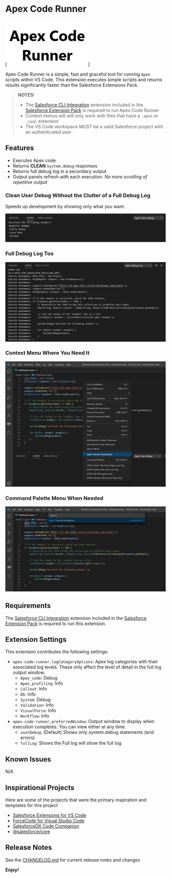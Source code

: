 # Apex Code Runner

[![Logo](./images/logo.png)]

Apex Code Runner is a simple, fast and graceful tool for running `Apex` scripts within VS Code. This extension executes simple scripts and returns results significantly faster than the Salesforce Extensions Pack.

> __NOTES:__
>
> - The [Salesforce CLI Integration](https://marketplace.visualstudio.com/items?itemName=salesforce.salesforcedx-vscode-core) extension included in the [Salesforce Extension Pack](https://marketplace.visualstudio.com/items?itemName=salesforce.salesforcedx-vscode) is required to run Apex Code Runner
> - Context menus will will only work with files that have a `.apex` or `.soql` extension
> - The VS Code workspace MUST be a valid Salesforce project with an authenticated user

## Features

- Executes Apex code
- Returns __CLEAN__ `System.debug` responses
- Returns full debug log in a secondary output
- Output panels refresh with each execution. _No more scrolling of repetitive output_

### Clean User Debug Without the Clutter of a Full Debug Log

Speeds up development by showing only what you want.

![Clean User Debug Without the Clutter of a Full Debug Log](./images/userDebug.png)

### Full Debug Log Too

![Full Debug Log Too](./images/fullDebugLog.png)

### Context Menu Where You Need It

![Context Menu Where You Need It](./images/contextMenu.png)

### Command Palette Menu When Needed

![Command Palette When Needed](./images/commandPalette.png)

## Requirements

The [Salesforce CLI Integration](https://marketplace.visualstudio.com/items?itemName=salesforce.salesforcedx-vscode-core) extension included in the [Salesforce Extension Pack](https://marketplace.visualstudio.com/items?itemName=salesforce.salesforcedx-vscode) is required to run this extension.

## Extension Settings

This extension contributes the following settings:

- `apex-code-runner.logCategoryOptions`: Apex log categories with their associated log levels. These only affect the level of detail in the full log output window.
  - `Apex_code`: Debug
  - `Apex_profiling`: Info
  - `Callout`: Info
  - `Db`: Info
  - `System`: Debug
  - `Validation`: Info
  - `VisualForce`: Info
  - `Workflow`: Info
- `apex-code-runner.preferredWindow`: Output window to display when execution completes. You can view either at any time.
  - `userDebug`: (Default) Shows only system.debug statements (and errors)
  - `fullLog`: Shows the Full log will show the full log

## Known Issues

N/A

## Inspirational Projects

Here are some of the projects that were the primary inspiration and templates for this project

- [Salesforce Extensions for VS Code](https://github.com/forcedotcom/salesforcedx-vscode)
- [ForceCode for Visual Studio Code](https://github.com/celador/ForceCode)
- [SalesforceDX Code Companion](https://github.com/msrivastav13/DX-Code-Companion)
- [@salesforce/core](https://github.com/forcedotcom/sfdx-core)

## Release Notes

See the [CHANGELOG.md](./CHANGELOG.md) for current release notes and changes

__Enjoy!__
